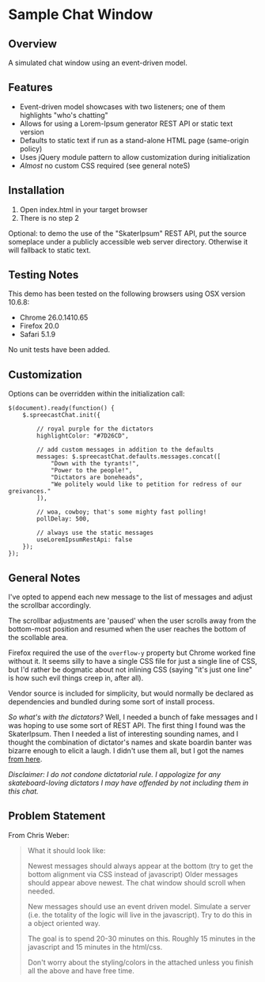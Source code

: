
Sample Chat Window
=====================

Overview
--------
A simulated chat window using an event-driven model.

Features
--------
* Event-driven model showcases with two listeners; one of them highlights "who's chatting"
* Allows for using a Lorem-Ipsum generator REST API or static text version
* Defaults to static text if run as a stand-alone HTML page (same-origin policy)
* Uses jQuery module pattern to allow customization during initialization
* *Almost* no custom CSS required (see general noteS)

Installation
------------
1. Open index.html in your target browser
1. There is no step 2

Optional: to demo the use of the "SkaterIpsum" REST API, put the source someplace under
a publicly accessible web server directory. Otherwise it will fallback to static text.

Testing Notes
-------------
This demo has been tested on the following browsers using OSX version 10.6.8:
* Chrome 26.0.1410.65
* Firefox 20.0
* Safari 5.1.9

No unit tests have been added.

Customization
-------------
Options can be overridden within the initialization call:

    $(document).ready(function() {
        $.spreecastChat.init({

            // royal purple for the dictators
            highlightColor: "#7D26CD",

            // add custom messages in addition to the defaults
            messages: $.spreecastChat.defaults.messages.concat([
                "Down with the tyrants!",
                "Power to the people!",
                "Dictators are boneheads",
                "We politely would like to petition for redress of our greivances."
            ]),

            // woa, cowboy; that's some mighty fast polling!
            pollDelay: 500,

            // always use the static messages
            useLoremIpsumRestApi: false
        });
    });

General Notes
-------------
I've opted to append each new message to the list of messages and adjust the scrollbar accordingly.

The scrollbar adjustments are 'paused' when the user scrolls away from the bottom-most position
and resumed when the user reaches the bottom of the scollable area.

Firefox required the use of the `overflow-y` property but Chrome worked fine without it. It seems
silly to have a single CSS file for just a single line of CSS, but I'd rather be dogmatic about
not inlining CSS (saying "it's just one line" is how such evil things creep in, after all).

Vendor source is included for simplicity, but would normally be declared as dependencies and
bundled during some sort of install process.

*So what's with the dictators?*
Well, I needed a bunch of fake messages and I was hoping
to use some sort of REST API. The first thing I found was the SkaterIpsum. Then I needed a list of
interesting sounding names, and I thought the combination  of dictator's names and  skate boardin
banter was bizarre enough to elicit a laugh. I didn't use them all,
but I got the names [from here](http://www.25facts.com/top-25-dictators-of-the-world/).

*Disclaimer: I do not condone dictatorial rule. I appologize for any skateboard-loving dictators
I may have offended by not including them in this chat.*




Problem Statement
-----------------

From Chris Weber:
> What it should look like:
>
> Newest messages should always appear at the bottom (try to get the bottom alignment via CSS instead of javascript)
Older messages should appear above newest.
> The chat window should scroll when needed.
>
> New messages should use an event driven model. Simulate a server (i.e. the totality of the logic will live in the javascript). Try to do this in a object oriented way.
>
> The goal is to spend 20-30 minutes on this. Roughly 15 minutes in the javascript and 15 minutes in the html/css.
>
> Don't worry about the styling/colors in the attached unless you finish all the above and have free time.